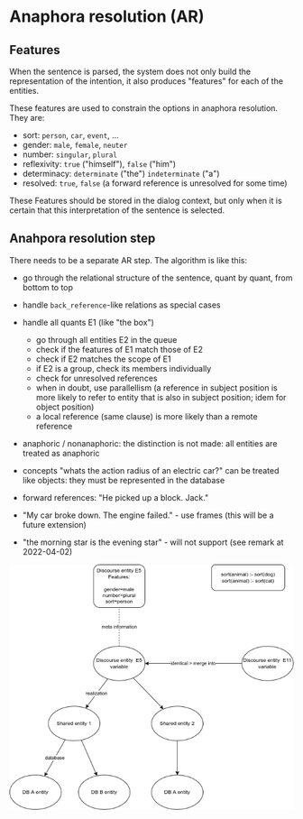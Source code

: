 # Anaphora resolution (AR) 

## Features 

When the sentence is parsed, the system does not only build the representation of the intention, it also produces "features" for each of the entities.

These features are used to constrain the options in anaphora resolution. They are:

- sort: `person`, `car`, `event`, ...
- gender: `male`, `female`, `neuter`
- number: `singular`, `plural`
- reflexivity: `true` ("himself"), `false` ("him")
- determinacy: `determinate` ("the") `indeterminate` ("a")
- resolved: `true`, `false` (a forward reference is unresolved for some time)

These Features should be stored in the dialog context, but only when it is certain that this interpretation of the sentence is selected.

## Anahpora resolution step

There needs to be a separate AR step. The algorithm is like this:

- go through the relational structure of the sentence, quant by quant, from bottom to top
- handle `back_reference`-like relations as special cases
- handle all quants E1 (like "the box")
  - go through all entities E2 in the queue
  - check if the features of E1 match those of E2
  - check if E2 matches the scope of E1
  - if E2 is a group, check its members individually
  - check for unresolved references
  - when in doubt, use parallellism (a reference in subject position is more likely to refer to entity that is also in subject position; idem for object position)
  - a local reference (same clause) is more likely than a remote reference

- anaphoric / nonanaphoric: the distinction is not made: all entities are treated as anaphoric
- concepts "whats the action radius of an electric car?" can be treated like objects: they must be represented in the database
- forward references: "He picked up a block. Jack."
- "My car broke down. The engine failed." - use frames (this will be a future extension)
- "the morning star is the evening star" - will not support (see remark at 2022-04-02)

![entities](../../diagram/entities2.png)

